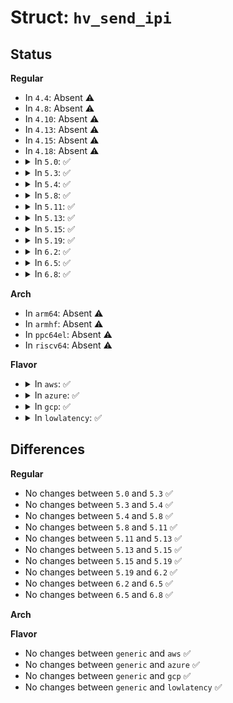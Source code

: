 # Struct: <code>hv_send_ipi</code>

## Status
<b>Regular</b>
<ul>
<li>
In <code>4.4</code>: Absent ⚠️
</li>
<li>
In <code>4.8</code>: Absent ⚠️
</li>
<li>
In <code>4.10</code>: Absent ⚠️
</li>
<li>
In <code>4.13</code>: Absent ⚠️
</li>
<li>
In <code>4.15</code>: Absent ⚠️
</li>
<li>
In <code>4.18</code>: Absent ⚠️
</li>
<li>
<details>
<summary>In <code>5.0</code>: ✅</summary>

```c
struct hv_send_ipi {
    u32 vector;
    u32 reserved;
    u64 cpu_mask;
};
```
</details>
</li>
<li>
<details>
<summary>In <code>5.3</code>: ✅</summary>

```c
struct hv_send_ipi {
    u32 vector;
    u32 reserved;
    u64 cpu_mask;
};
```
</details>
</li>
<li>
<details>
<summary>In <code>5.4</code>: ✅</summary>

```c
struct hv_send_ipi {
    u32 vector;
    u32 reserved;
    u64 cpu_mask;
};
```
</details>
</li>
<li>
<details>
<summary>In <code>5.8</code>: ✅</summary>

```c
struct hv_send_ipi {
    u32 vector;
    u32 reserved;
    u64 cpu_mask;
};
```
</details>
</li>
<li>
<details>
<summary>In <code>5.11</code>: ✅</summary>

```c
struct hv_send_ipi {
    u32 vector;
    u32 reserved;
    u64 cpu_mask;
};
```
</details>
</li>
<li>
<details>
<summary>In <code>5.13</code>: ✅</summary>

```c
struct hv_send_ipi {
    u32 vector;
    u32 reserved;
    u64 cpu_mask;
};
```
</details>
</li>
<li>
<details>
<summary>In <code>5.15</code>: ✅</summary>

```c
struct hv_send_ipi {
    u32 vector;
    u32 reserved;
    u64 cpu_mask;
};
```
</details>
</li>
<li>
<details>
<summary>In <code>5.19</code>: ✅</summary>

```c
struct hv_send_ipi {
    u32 vector;
    u32 reserved;
    u64 cpu_mask;
};
```
</details>
</li>
<li>
<details>
<summary>In <code>6.2</code>: ✅</summary>

```c
struct hv_send_ipi {
    u32 vector;
    u32 reserved;
    u64 cpu_mask;
};
```
</details>
</li>
<li>
<details>
<summary>In <code>6.5</code>: ✅</summary>

```c
struct hv_send_ipi {
    u32 vector;
    u32 reserved;
    u64 cpu_mask;
};
```
</details>
</li>
<li>
<details>
<summary>In <code>6.8</code>: ✅</summary>

```c
struct hv_send_ipi {
    u32 vector;
    u32 reserved;
    u64 cpu_mask;
};
```
</details>
</li>
</ul>
<b>Arch</b>
<ul>
<li>
In <code>arm64</code>: Absent ⚠️
</li>
<li>
In <code>armhf</code>: Absent ⚠️
</li>
<li>
In <code>ppc64el</code>: Absent ⚠️
</li>
<li>
In <code>riscv64</code>: Absent ⚠️
</li>
</ul>
<b>Flavor</b>
<ul>
<li>
<details>
<summary>In <code>aws</code>: ✅</summary>

```c
struct hv_send_ipi {
    u32 vector;
    u32 reserved;
    u64 cpu_mask;
};
```
</details>
</li>
<li>
<details>
<summary>In <code>azure</code>: ✅</summary>

```c
struct hv_send_ipi {
    u32 vector;
    u32 reserved;
    u64 cpu_mask;
};
```
</details>
</li>
<li>
<details>
<summary>In <code>gcp</code>: ✅</summary>

```c
struct hv_send_ipi {
    u32 vector;
    u32 reserved;
    u64 cpu_mask;
};
```
</details>
</li>
<li>
<details>
<summary>In <code>lowlatency</code>: ✅</summary>

```c
struct hv_send_ipi {
    u32 vector;
    u32 reserved;
    u64 cpu_mask;
};
```
</details>
</li>
</ul>

## Differences
<b>Regular</b>
<ul>
<li>
No changes between <code>5.0</code> and <code>5.3</code> ✅
</li>
<li>
No changes between <code>5.3</code> and <code>5.4</code> ✅
</li>
<li>
No changes between <code>5.4</code> and <code>5.8</code> ✅
</li>
<li>
No changes between <code>5.8</code> and <code>5.11</code> ✅
</li>
<li>
No changes between <code>5.11</code> and <code>5.13</code> ✅
</li>
<li>
No changes between <code>5.13</code> and <code>5.15</code> ✅
</li>
<li>
No changes between <code>5.15</code> and <code>5.19</code> ✅
</li>
<li>
No changes between <code>5.19</code> and <code>6.2</code> ✅
</li>
<li>
No changes between <code>6.2</code> and <code>6.5</code> ✅
</li>
<li>
No changes between <code>6.5</code> and <code>6.8</code> ✅
</li>
</ul>
<b>Arch</b>
<ul>
</ul>
<b>Flavor</b>
<ul>
<li>
No changes between <code>generic</code> and <code>aws</code> ✅
</li>
<li>
No changes between <code>generic</code> and <code>azure</code> ✅
</li>
<li>
No changes between <code>generic</code> and <code>gcp</code> ✅
</li>
<li>
No changes between <code>generic</code> and <code>lowlatency</code> ✅
</li>
</ul>
